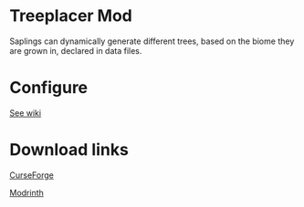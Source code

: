 # Treeplacer Mod
Saplings can dynamically generate different trees, based on the biome they are grown in, declared in data files.
# Configure
[See wiki](https://github.com/OutrightWings/treeplacer_mod/wiki)
# Download links
[CurseForge](https://www.curseforge.com/minecraft/mc-mods/treeplacer)

[Modrinth](https://modrinth.com/mod/treeplacer)
